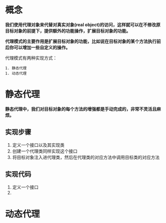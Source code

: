 # 概念

**我们使用代理对象来代替对真实对象(real object)的访问，这样就可以在不修改原目标对象的前提下，提供额外的功能操作，扩展目标对象的功能。**

**代理模式的主要作用是扩展目标对象的功能，比如说在目标对象的某个方法执行前后你可以增加一些自定义的操作。**

代理模式有两种实现方式：

	1. 静态代理
	1. 动态代理

# 静态代理

**静态代理中，我们对目标对象的每个方法的增强都是手动完成的，非常不灵活且麻烦。**

## 实现步骤

1. 定义一个接口以及其实现类
2. 创建一个代理类同样实现这个接口
3. 将目标对象注入进代理类，然后在代理类的对应方法中调用目标类的对应方法

## 实现代码

1. 定义一个接口
2. 

# 动态代理














